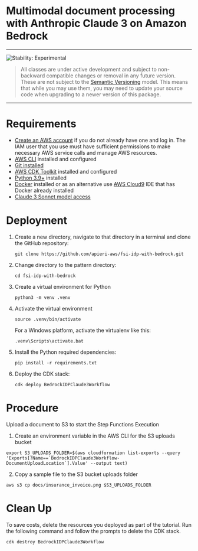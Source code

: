 # Multimodal document processing with Anthropic Claude 3 on Amazon Bedrock
<!--BEGIN STABILITY BANNER-->

---

![Stability: Experimental](https://img.shields.io/badge/stability-Experimental-important.svg?style=for-the-badge)

> All classes are under active development and subject to non-backward compatible changes or removal in any
> future version. These are not subject to the [Semantic Versioning](https://semver.org/) model.
> This means that while you may use them, you may need to update your source code when upgrading to a newer version of this package.

---
<!--END STABILITY BANNER-->


# Requirements
* [Create an AWS account](https://portal.aws.amazon.com/gp/aws/developer/registration/index.html) if you do not already have one and log in. The IAM user that you use must have sufficient permissions to make necessary AWS service calls and manage AWS resources.
* [AWS CLI](https://docs.aws.amazon.com/cli/latest/userguide/install-cliv2.html) installed and configured
* [Git installed](https://git-scm.com/book/en/v2/Getting-Started-Installing-Git)
* [AWS CDK Toolkit](https://docs.aws.amazon.com/cdk/v2/guide/getting_started.html#getting_started_install) installed and configured
* [Python 3.9+](https://www.python.org/downloads/) installed
* [Docker](https://docs.docker.com/get-docker/) installed or as an alternative use [AWS Cloud9](https://aws.amazon.com/cloud9/) IDE that has Docker already installed
* [Claude 3 Sonnet model access](https://docs.aws.amazon.com/bedrock/latest/userguide/model-access.html)

# Deployment
1. Create a new directory, navigate to that directory in a terminal and clone the GitHub repository:
    ```
    git clone https://github.com/apieri-aws/fsi-idp-with-bedrock.git
    ```
2. Change directory to the pattern directory:
    ```
    cd fsi-idp-with-bedrock
    ```
3. Create a virtual environment for Python
    ```
    python3 -m venv .venv
    ```
4. Activate the virtual environment
    ```
    source .venv/bin/activate
    ```
    For a Windows platform, activate the virtualenv like this:
    ```
    .venv\Scripts\activate.bat
    ```
5. Install the Python required dependencies:
    ```
    pip install -r requirements.txt
    ```
6. Deploy the CDK stack:
    ```
    cdk deploy BedrockIDPClaude3Workflow
    ```

# Procedure

Upload a document to S3 to start the Step Functions Execution
1. Create an environment variable in the AWS CLI for the S3 uploads bucket
```
export S3_UPLOADS_FOLDER=$(aws cloudformation list-exports --query 'Exports[?Name==`BedrockIDPClaude3Workflow-DocumentUploadLocation`].Value' --output text)
```

2. Copy a sample file to the S3 bucket uploads folder
```
aws s3 cp docs/insurance_invoice.png $S3_UPLOADS_FOLDER
```

# Clean Up

To save costs, delete the resources you deployed as part of the tutorial. Run the following command and follow the prompts to delete the CDK stack. 
```
cdk destroy BedrockIDPClaude3Workflow
```





